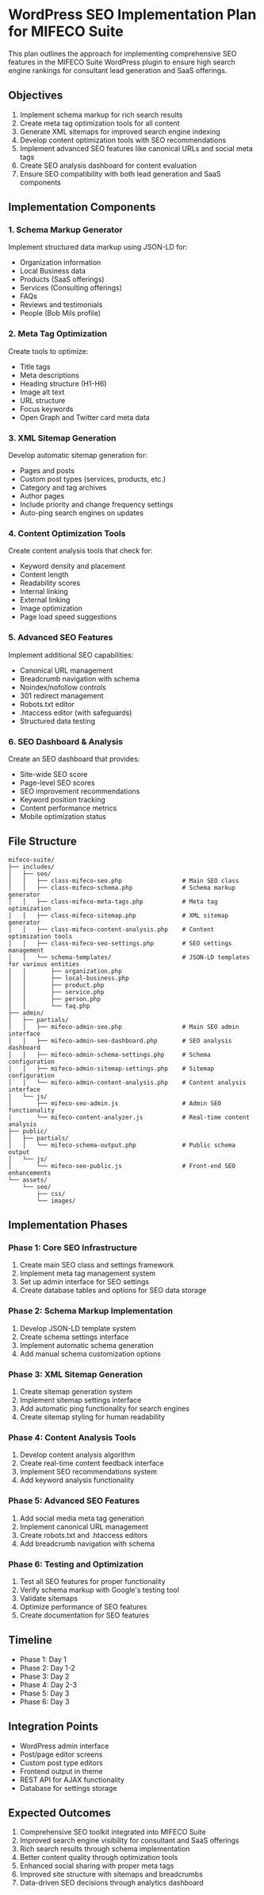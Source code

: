 # WordPress SEO Implementation Plan for MIFECO Suite

This plan outlines the approach for implementing comprehensive SEO features in the MIFECO Suite WordPress plugin to ensure high search engine rankings for consultant lead generation and SaaS offerings.

## Objectives

1. Implement schema markup for rich search results
2. Create meta tag optimization tools for all content
3. Generate XML sitemaps for improved search engine indexing
4. Develop content optimization tools with SEO recommendations
5. Implement advanced SEO features like canonical URLs and social meta tags
6. Create SEO analysis dashboard for content evaluation
7. Ensure SEO compatibility with both lead generation and SaaS components

## Implementation Components

### 1. Schema Markup Generator

Implement structured data markup using JSON-LD for:
- Organization information
- Local Business data
- Products (SaaS offerings)
- Services (Consulting offerings)
- FAQs
- Reviews and testimonials
- People (Bob Mils profile)

### 2. Meta Tag Optimization

Create tools to optimize:
- Title tags
- Meta descriptions
- Heading structure (H1-H6)
- Image alt text
- URL structure
- Focus keywords
- Open Graph and Twitter card meta data

### 3. XML Sitemap Generation

Develop automatic sitemap generation for:
- Pages and posts
- Custom post types (services, products, etc.)
- Category and tag archives
- Author pages
- Include priority and change frequency settings
- Auto-ping search engines on updates

### 4. Content Optimization Tools

Create content analysis tools that check for:
- Keyword density and placement
- Content length
- Readability scores
- Internal linking
- External linking
- Image optimization
- Page load speed suggestions

### 5. Advanced SEO Features

Implement additional SEO capabilities:
- Canonical URL management
- Breadcrumb navigation with schema
- Noindex/nofollow controls
- 301 redirect management
- Robots.txt editor
- .htaccess editor (with safeguards)
- Structured data testing

### 6. SEO Dashboard & Analysis

Create an SEO dashboard that provides:
- Site-wide SEO score
- Page-level SEO scores
- SEO improvement recommendations
- Keyword position tracking
- Content performance metrics
- Mobile optimization status

## File Structure

```
mifeco-suite/
├── includes/
│   ├── seo/
│   │   ├── class-mifeco-seo.php                 # Main SEO class
│   │   ├── class-mifeco-schema.php              # Schema markup generator
│   │   ├── class-mifeco-meta-tags.php           # Meta tag optimization
│   │   ├── class-mifeco-sitemap.php             # XML sitemap generator
│   │   ├── class-mifeco-content-analysis.php    # Content optimization tools
│   │   ├── class-mifeco-seo-settings.php        # SEO settings management
│   │   └── schema-templates/                    # JSON-LD templates for various entities
│   │       ├── organization.php
│   │       ├── local-business.php
│   │       ├── product.php
│   │       ├── service.php
│   │       ├── person.php
│   │       └── faq.php
├── admin/
│   ├── partials/
│   │   ├── mifeco-admin-seo.php                 # Main SEO admin interface
│   │   ├── mifeco-admin-seo-dashboard.php       # SEO analysis dashboard
│   │   ├── mifeco-admin-schema-settings.php     # Schema configuration
│   │   ├── mifeco-admin-sitemap-settings.php    # Sitemap configuration
│   │   └── mifeco-admin-content-analysis.php    # Content analysis interface
│   └── js/
│       ├── mifeco-seo-admin.js                  # Admin SEO functionality
│       └── mifeco-content-analyzer.js           # Real-time content analysis
├── public/
│   ├── partials/
│   │   └── mifeco-schema-output.php             # Public schema output
│   └── js/
│       └── mifeco-seo-public.js                 # Front-end SEO enhancements
└── assets/
    └── seo/
        ├── css/
        └── images/
```

## Implementation Phases

### Phase 1: Core SEO Infrastructure

1. Create main SEO class and settings framework
2. Implement meta tag management system
3. Set up admin interface for SEO settings
4. Create database tables and options for SEO data storage

### Phase 2: Schema Markup Implementation

1. Develop JSON-LD template system
2. Create schema settings interface
3. Implement automatic schema generation
4. Add manual schema customization options

### Phase 3: XML Sitemap Generation

1. Create sitemap generation system
2. Implement sitemap settings interface
3. Add automatic ping functionality for search engines
4. Create sitemap styling for human readability

### Phase 4: Content Analysis Tools

1. Develop content analysis algorithm
2. Create real-time content feedback interface
3. Implement SEO recommendations system
4. Add keyword analysis functionality

### Phase 5: Advanced SEO Features

1. Add social media meta tag generation
2. Implement canonical URL management
3. Create robots.txt and .htaccess editors
4. Add breadcrumb navigation with schema

### Phase 6: Testing and Optimization

1. Test all SEO features for proper functionality
2. Verify schema markup with Google's testing tool
3. Validate sitemaps
4. Optimize performance of SEO features
5. Create documentation for SEO features

## Timeline

- Phase 1: Day 1
- Phase 2: Day 1-2
- Phase 3: Day 2
- Phase 4: Day 2-3
- Phase 5: Day 3
- Phase 6: Day 3

## Integration Points

- WordPress admin interface
- Post/page editor screens
- Custom post type editors
- Frontend output in theme
- REST API for AJAX functionality
- Database for settings storage

## Expected Outcomes

1. Comprehensive SEO toolkit integrated into MIFECO Suite
2. Improved search engine visibility for consultant and SaaS offerings
3. Rich search results through schema implementation
4. Better content quality through optimization tools
5. Enhanced social sharing with proper meta tags
6. Improved site structure with sitemaps and breadcrumbs
7. Data-driven SEO decisions through analytics dashboard